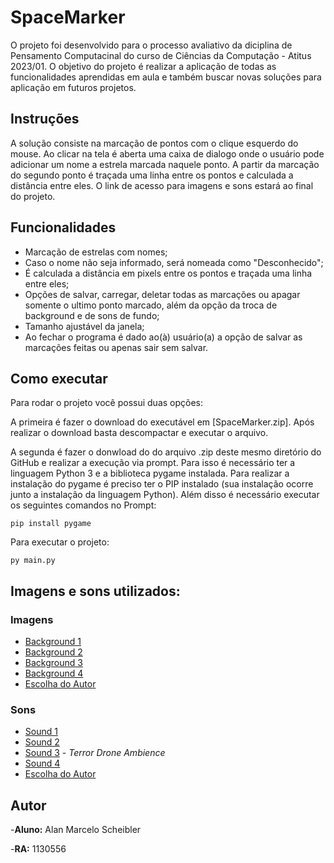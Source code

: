 
# SpaceMarker
O projeto foi desenvolvido para o processo avaliativo da diciplina de Pensamento Computacinal do curso de Ciências da Computação - Atitus 2023/01. O objetivo do projeto é realizar a aplicação de todas as funcionalidades aprendidas em aula e também buscar novas soluções para aplicação em futuros projetos.
## Instruções
A solução consiste na marcação de pontos com o clique esquerdo do mouse. Ao clicar na tela é aberta uma caixa de dialogo onde o usuário pode adicionar um nome a estrela marcada naquele ponto. A partir da marcação do segundo ponto é traçada uma linha entre os pontos e calculada a distância entre eles. O link de acesso para imagens e sons estará ao final do projeto.
## Funcionalidades
- Marcação de estrelas com nomes;
- Caso o nome não seja informado, será nomeada como "Desconhecido";
- É calculada a distância em pixels entre os pontos e traçada uma linha entre eles;
- Opções de salvar, carregar, deletar todas as marcações ou apagar somente o ultimo ponto marcado, além da opção da troca de background e de sons de fundo;
- Tamanho ajustável da janela;
- Ao fechar o programa é dado ao(à) usuário(a) a opção de salvar as marcações feitas ou apenas sair sem salvar.

## Como executar
Para rodar o projeto você possui duas opções: 

A primeira é fazer o download do executável em [SpaceMarker.zip]. Após realizar o download basta descompactar e executar o arquivo.

A segunda é fazer o donwload do do arquivo .zip deste mesmo diretório do GitHub e realizar a execução via prompt. Para isso é necessário ter a linguagem Python 3 e a biblioteca pygame instalada. Para realizar a instalação do pygame é preciso  ter o PIP instalado (sua instalação ocorre junto a instalação da linguagem Python). Além disso é necessário executar os seguintes comandos no Prompt:

```
pip install pygame
```
Para executar o projeto:

```
py main.py
```
## Imagens e sons utilizados:
### Imagens
- [Background 1](https://drive.google.com/drive/folders/1AmrzlpvqlJodoyYpihll2uY23wBnPhnT?usp=drive_link)
- [Background 2](https://www.uol.com.br/tilt/noticias/redacao/2023/02/02/telescopio-james-webb-registra-galaxia-espiral-com-detalhes-incriveis.htm)
- [Background 3](https://gauchazh.clicrbs.com.br/tecnologia/noticia/2022/08/nasa-divulga-nova-imagem-feita-pelo-james-webb-e-mostra-galaxia-em-caos-apos-colisao-cl6clm628008t017pche1iody.html)
- [Background 4](https://www.bbc.com/portuguese/internacional-64093984)
- [Escolha do Autor](https://steamcommunity.com/sharedfiles/filedetails/?id=2891498240)

### Sons
- [Sound 1](https://drive.google.com/drive/folders/1AmrzlpvqlJodoyYpihll2uY23wBnPhnT?usp=drive_link)
- [Sound 2](https://pixabay.com/sound-effects/daylight-14872/)
- [Sound 3](https://mixkit.co/free-sound-effects/drone/) - *Terror Drone Ambience*
- [Sound 4](https://www.youtube.com/watch?v=qKTPNe-9uB8)
- [Escolha do Autor](https://www.youtube.com/watch?v=IsPmHERPKtw)


## Autor
-**Aluno:** Alan Marcelo Scheibler

-**RA:** 1130556
